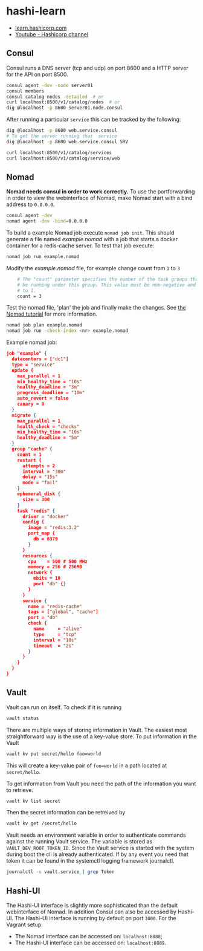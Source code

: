 # hashi-learn

 * [learn.hashicorp.com](https://learn.hashicorp.com/)
 * [Youtube - Hashicorp channel](https://www.youtube.com/HashiCorp)


## Consul

Consul runs a DNS server (tcp and udp) on port 8600 and a HTTP server for the API on port 8500.

```bash
consul agent -dev -node server01
consul members
consul catalog nodes -detailed  # or
curl localhost:8500/v1/catalog/nodes  # or
dig @localhost -p 8600 server01.node.consul
```
After running a particular `service` this can be tracked by the following:

```bash
dig @localhost -p 8600 web.service.consul
# To get the server running that  service
dig @localhost -p 8600 web.service.consul SRV 

curl localhost:8500/v1/catalog/services  
curl localhost:8500/v1/catalog/service/web  
```

## Nomad

**Nomad needs consul in order to work correctly.** To use the portforwarding in order to view the webinterface of Nomad, make Nomad start with a bind address to `0.0.0.0`.

```bash
consul agent -dev
nomad agent -dev -bind=0.0.0.0
```
To build a example Nomad job execute `nomad job init`. This should generate a file named *example.nomad* with a job that starts a docker container for a redis-cache server. To test that job execute:
```bash
nomad job run example.nomad
```
Modify the *example.nomad* file, for example change count from `1` to `3`
```bash
    # The "count" parameter specifies the number of the task groups that should
    # be running under this group. This value must be non-negative and defaults
    # to 1.
    count = 3
```
Test the nomad file, 'plan' the job and finally make the changes. See [the Nomad tutorial](https://learn.hashicorp.com/nomad/getting-started/jobs) for more information.

```bash
nomad job plan example.nomad
nomad job run -check-index <nr> example.nomad
```

Example nomad job:
```json 
job "example" {
  datacenters = ["dc1"]
  type = "service"
  update {
    max_parallel = 1
    min_healthy_time = "10s"
    healthy_deadline = "3m"
    progress_deadline = "10m"
    auto_revert = false
    canary = 0
  }
  migrate {
    max_parallel = 1
    health_check = "checks"
    min_healthy_time = "10s"
    healthy_deadline = "5m"
  }
  group "cache" {
    count = 1
    restart {
      attempts = 2
      interval = "30m"
      delay = "15s"
      mode = "fail"
    }
    ephemeral_disk {
      size = 300
    }
    task "redis" {
      driver = "docker"
      config {
        image = "redis:3.2"
        port_map {
          db = 6379
        }
      }
      resources {
        cpu    = 500 # 500 MHz
        memory = 256 # 256MB
        network {
          mbits = 10
          port "db" {}
        }
      }
      service {
        name = "redis-cache"
        tags = ["global", "cache"]
        port = "db"
        check {
          name     = "alive"
          type     = "tcp"
          interval = "10s"
          timeout  = "2s"
        }
      }
    }
  }
}
```

## Vault

Vault can run on itself. To check if it is running
``` bash
vault status
```

There are multiple ways of storing information in Vault. The easiest most straightforward way is the use of a key-value store.
To put information in the Vault
``` bash
vault kv put secret/hello foo=world
```
This will create a key-value pair of ``foo=world`` in a path located at ``secret/hello``.

To get information from Vault you need the path of the information you want to retrieve.
```bash
vault kv list secret

```
Then the secret information can be retreived by
```bash
vault kv get /secret/hello
```

Vault needs an environment variable in order to authenticate commands against the running Vault service.
The variable is stored as ``VAULT_DEV_ROOT_TOKEN_ID``. Since the Vault service is started with the system during boot the cli is already authenticated.
If by any event you need that token it can be found in the systemctl logging framework journalctl.
```bash
journalctl -u vault.service | grep Token
```

## Hashi-UI
The Hashi-UI interface is slightly more sophisticated than the default webinterface of Nomad. In addition Consul can also be accessed by Hashi-UI. 
The Hashi-UI interface is running by default on port ``3000``. 
For the Vagrant setup:

 * The Nomad interface can be accessed on: ``localhost:8888``;
 * The Hashi-UI interface can be accessed on: ``localhost:8889``.


